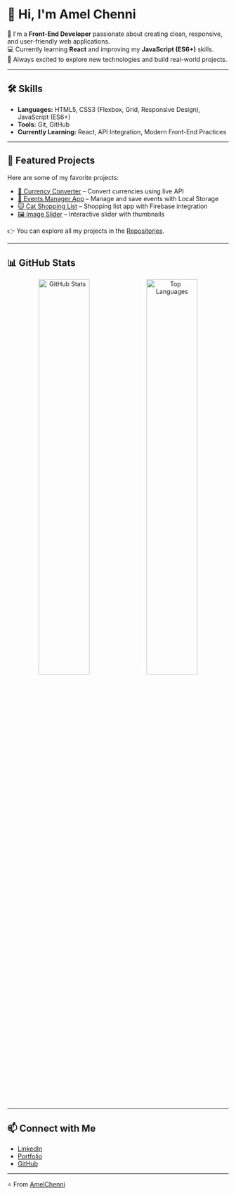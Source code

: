# 👋 Hi, I'm Amel Chenni  

🌱 I'm a **Front-End Developer** passionate about creating clean, responsive, and user-friendly web applications.  
💻 Currently learning **React** and improving my **JavaScript (ES6+)** skills.  
🚀 Always excited to explore new technologies and build real-world projects.  

---

## 🛠️ Skills  
- **Languages:** HTML5, CSS3 (Flexbox, Grid, Responsive Design), JavaScript (ES6+)  
- **Tools:** Git, GitHub  
- **Currently Learning:** React, API Integration, Modern Front-End Practices  

---

## 🚀 Featured Projects  
Here are some of my favorite projects:  

- [💱 Currency Converter](https://amelchenni.github.io/Currency-Converter/) – Convert currencies using live API  
- [📅 Events Manager App](https://amelchenni.github.io/Events-Manager-Application/) – Manage and save events with Local Storage  
- [🐱 Cat Shopping List](https://amelchenni.github.io/CAT-APP/) – Shopping list app with Firebase integration  
- [🖼️ Image Slider](https://amelchenni.github.io/Image-Slider-With-Thumbnails/) – Interactive slider with thumbnails  

👉 You can explore all my projects in the [Repositories](https://github.com/AmelChenni?tab=repositories).  

---

## 📊 GitHub Stats  

<p align="center">
  <img src="https://github-readme-stats.vercel.app/api?username=AmelChenni&show_icons=true&theme=tokyonight" alt="GitHub Stats" width="48%"/>  
  <img src="https://github-readme-stats.vercel.app/api/top-langs/?username=AmelChenni&layout=compact&theme=tokyonight" alt="Top Languages" width="48%"/>  
</p>

---

## 📫 Connect with Me  
- [LinkedIn](https://www.linkedin.com/in/amel-chenni/)  
- [Portfolio](https://amelchenni.github.io/)  
- [GitHub](https://github.com/AmelChenni)  

---
⭐️ From [AmelChenni](https://github.com/AmelChenni)
